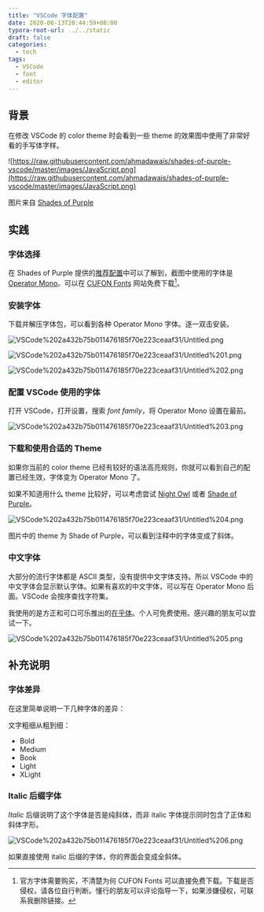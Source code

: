 ```yaml
---
title: "VSCode 字体配置"
date: 2020-06-13T20:44:59+08:00
typora-root-url: ../../static
draft: false
categories:
  - tech
tags:
  - VSCode
  - font
  - editor
---
```


## 背景

在修改 VSCode 的 color theme 时会看到一些 theme 的效果图中使用了非常好看的手写体字样。

![https://raw.githubusercontent.com/ahmadawais/shades-of-purple-vscode/master/images/JavaScript.png](https://raw.githubusercontent.com/ahmadawais/shades-of-purple-vscode/master/images/JavaScript.png)

图片来自 [Shades of Purple](https://marketplace.visualstudio.com/items?itemName=ahmadawais.shades-of-purple)

## 实践

### 字体选择

在 Shades of Purple 提供的[推荐配置](https://marketplace.visualstudio.com/items?itemName=ahmadawais.shades-of-purple#best-custom-settings)中可以了解到，截图中使用的字体是 [Operator Mono](https://www.typography.com/fonts/operator/overview)。可以在 [CUFON Fonts](https://www.cufonfonts.com/font/operator-mono) 网站免费下载[^1]。

### 安装字体

下载并解压字体包，可以看到各种 Operator Mono 字体。逐一双击安装。

![VSCode%202a432b75b011476185f70e223ceaaf31/Untitled.png](/images/vscode-font-configuration.assets/Untitled.png)

![VSCode%202a432b75b011476185f70e223ceaaf31/Untitled%201.png](/images/vscode-font-configuration.assets/1.png)

![VSCode%202a432b75b011476185f70e223ceaaf31/Untitled%202.png](/images/vscode-font-configuration.assets/2.png)

### 配置 VSCode 使用的字体

打开 VSCode，打开设置，搜索 *font family*，将 Operator Mono 设置在最前。

![VSCode%202a432b75b011476185f70e223ceaaf31/Untitled%203.png](/images/vscode-font-configuration.assets/3.png)

### 下载和使用合适的 Theme

如果你当前的 color theme 已经有较好的语法高亮规则，你就可以看到自己的配置已经生效，字体变为 Operator Mono 了。

如果不知道用什么 theme 比较好，可以考虑尝试 [Night Owl](https://marketplace.visualstudio.com/items?itemName=sdras.night-owl) 或者 [Shade of Purple](https://marketplace.visualstudio.com/items?itemName=ahmadawais.shades-of-purple)。

![VSCode%202a432b75b011476185f70e223ceaaf31/Untitled%204.png](/images/vscode-font-configuration.assets/4.png)

图片中的 theme 为 Shade of Purple，可以看到注释中的字体变成了斜体。

### 中文字体

大部分的流行字体都是 ASCII 类型，没有提供中文字体支持。所以 VSCode 中的中文字体会显示默认字体。如果有喜欢的中文字体，可以写在 Operator Mono 后面。VSCode 会按序查找字符集。

我使用的是方正和可口可乐推出的[在乎体](https://www.foundertype.com/index.php/FontInfo/index/id/4792)。个人可免费使用。感兴趣的朋友可以尝试一下。

![VSCode%202a432b75b011476185f70e223ceaaf31/Untitled%205.png](/images/vscode-font-configuration.assets/5.png)

## 补充说明

### 字体差异

在这里简单说明一下几种字体的差异：

文字粗细从粗到细：

- Bold
- Medium
- Book
- Light
- XLight

### Italic 后缀字体

*Italic* 后缀说明了这个字体是否是纯斜体，而非 italic 字体提示同时包含了正体和斜体字形。

![VSCode%202a432b75b011476185f70e223ceaaf31/Untitled%206.png](/images/vscode-font-configuration.assets/6.png)

如果直接使用 italic 后缀的字体，你的界面会变成全斜体。

[^1]: 官方字体需要购买，不清楚为何 CUFON Fonts 可以直接免费下载。下载是否侵权，请各位自行判断。懂行的朋友可以评论指导一下，如果涉嫌侵权，可联系我删除链接。